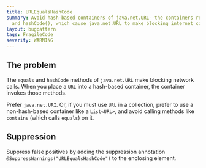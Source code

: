 ```yaml
---
title: URLEqualsHashCode
summary: Avoid hash-based containers of java.net.URL--the containers rely on equals()
  and hashCode(), which cause java.net.URL to make blocking internet connections.
layout: bugpattern
tags: FragileCode
severity: WARNING
---
```


<!--
*** AUTO-GENERATED, DO NOT MODIFY ***
To make changes, edit the @BugPattern annotation or the explanation in docs/bugpattern.
-->


## The problem
The `equals` and `hashCode` methods of `java.net.URL` make blocking network
calls. When you place a `URL` into a hash-based container, the container invokes
those methods.

Prefer `java.net.URI`. Or, if you must use `URL` in a
collection, prefer to use a non-hash-based container like a `List<URL>`, and
avoid calling methods like `contains` (which calls `equals`) on it.

## Suppression
Suppress false positives by adding the suppression annotation `@SuppressWarnings("URLEqualsHashCode")` to the enclosing element.
